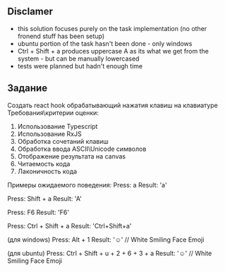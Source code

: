 ## Disclamer

- this solution focuses purely on the task implementation (no other fronend stuff has been setup)
- ubuntu portion of the task hasn't been done - only windows
- Ctrl + Shift + a produces uppercase A as its what we get from the system - but can be manually lowercased
- tests were planned but hadn't enough time

## Задание

Создать react hook обрабатывающий нажатия клавиш на клавиатуре
Требования\критерии оценки:

1. Использование Typescript
2. Использование RxJS
3. Обработка сочетаний клавиш
4. Обработка ввода ASCII\Unicode символов
5. Отображение результата на canvas
6. Читаемость кода
7. Лаконичность кода

Примеры ожидаемого поведения:
Press: a
Result: 'a'

Press: Shift + a
Result: 'A'

Press: F6
Result: 'F6'

Press: Ctrl + Shift + a
Result: 'Ctrl+Shift+a'

(для windows)
Press: Alt + 1
Result: '☺️' // White Smiling Face Emoji

(для ubuntu)
Press: Ctrl + Shift + u + 2 + 6 + 3 + a
Result: '☺️' // White Smiling Face Emoji
